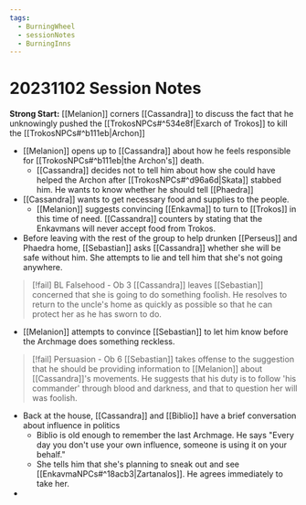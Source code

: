 ```yaml
---
tags:
  - BurningWheel
  - sessionNotes
  - BurningInns
---
```

# 20231102 Session Notes
**Strong Start:** [[Melanion]] corners [[Cassandra]] to discuss the fact that he unknowingly pushed the [[TrokosNPCs#^534e8f|Exarch of Trokos]] to kill the [[TrokosNPCs#^b111eb|Archon]]
- [[Melanion]] opens up to [[Cassandra]] about how he feels responsible for [[TrokosNPCs#^b111eb|the Archon's]] death.
	- [[Cassandra]] decides not to tell him about how she could have helped the Archon after [[TrokosNPCs#^d96a6d|Skata]] stabbed him.  He wants to know whether he should tell [[Phaedra]]
- [[Cassandra]] wants to get necessary food and supplies to the people.
	- [[Melanion]] suggests convincing [[Enkavma]] to turn to [[Trokos]] in this time of need.  [[Cassandra]] counters by stating that the Enkavmans will never accept food from Trokos.
- Before leaving with the rest of the group to help drunken [[Perseus]] and Phaedra home, [[Sebastian]] asks [[Cassandra]] whether she will be safe without him.  She attempts to lie and tell him that she's not going anywhere.

> [!fail] BL Falsehood - Ob 3 
> [[Cassandra]] leaves [[Sebastian]] concerned that she is going to do something foolish.  He resolves to return to the uncle's home as quickly as possible so that he can protect her as he has sworn to do.

- [[Melanion]] attempts to convince [[Sebastian]] to let him know before the Archmage does something reckless.

> [!fail] Persuasion - Ob 6 
> [[Sebastian]] takes offense to the suggestion that he should be providing information to [[Melanion]] about [[Cassandra]]'s movements.  He suggests that his duty is to follow 'his commander' through blood and darkness, and that to question her will was foolish.

- Back at the house, [[Cassandra]] and [[Biblio]] have a brief conversation about influence in politics
	- Biblio is old enough to remember the last Archmage.  He says "Every day you don't use your own influence, someone is using it on your behalf."
	- She tells him that she's planning to sneak out and see [[EnkavmaNPCs#^18acb3|Zartanalos]].  He agrees immediately to take her.
- 
